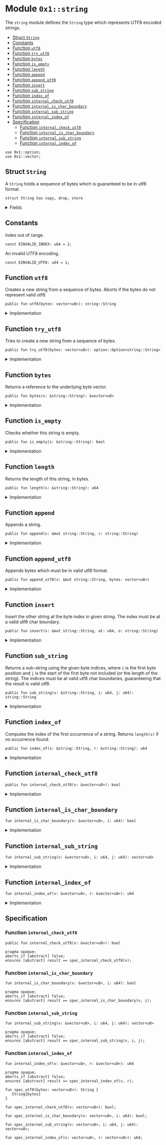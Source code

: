 
<a id="0x1_string"></a>

# Module `0x1::string`

The <code>string</code> module defines the <code>String</code> type which represents UTF8 encoded strings.


-  [Struct `String`](#0x1_string_String)
-  [Constants](#@Constants_0)
-  [Function `utf8`](#0x1_string_utf8)
-  [Function `try_utf8`](#0x1_string_try_utf8)
-  [Function `bytes`](#0x1_string_bytes)
-  [Function `is_empty`](#0x1_string_is_empty)
-  [Function `length`](#0x1_string_length)
-  [Function `append`](#0x1_string_append)
-  [Function `append_utf8`](#0x1_string_append_utf8)
-  [Function `insert`](#0x1_string_insert)
-  [Function `sub_string`](#0x1_string_sub_string)
-  [Function `index_of`](#0x1_string_index_of)
-  [Function `internal_check_utf8`](#0x1_string_internal_check_utf8)
-  [Function `internal_is_char_boundary`](#0x1_string_internal_is_char_boundary)
-  [Function `internal_sub_string`](#0x1_string_internal_sub_string)
-  [Function `internal_index_of`](#0x1_string_internal_index_of)
-  [Specification](#@Specification_1)
    -  [Function `internal_check_utf8`](#@Specification_1_internal_check_utf8)
    -  [Function `internal_is_char_boundary`](#@Specification_1_internal_is_char_boundary)
    -  [Function `internal_sub_string`](#@Specification_1_internal_sub_string)
    -  [Function `internal_index_of`](#@Specification_1_internal_index_of)


<pre><code>use 0x1::option;<br/>use 0x1::vector;<br/></code></pre>



<a id="0x1_string_String"></a>

## Struct `String`

A <code>String</code> holds a sequence of bytes which is guaranteed to be in utf8 format.


<pre><code>struct String has copy, drop, store<br/></code></pre>



<details>
<summary>Fields</summary>


<dl>
<dt>
<code>bytes: vector&lt;u8&gt;</code>
</dt>
<dd>

</dd>
</dl>


</details>

<a id="@Constants_0"></a>

## Constants


<a id="0x1_string_EINVALID_INDEX"></a>

Index out of range.


<pre><code>const EINVALID_INDEX: u64 &#61; 2;<br/></code></pre>



<a id="0x1_string_EINVALID_UTF8"></a>

An invalid UTF8 encoding.


<pre><code>const EINVALID_UTF8: u64 &#61; 1;<br/></code></pre>



<a id="0x1_string_utf8"></a>

## Function `utf8`

Creates a new string from a sequence of bytes. Aborts if the bytes do not represent valid utf8.


<pre><code>public fun utf8(bytes: vector&lt;u8&gt;): string::String<br/></code></pre>



<details>
<summary>Implementation</summary>


<pre><code>public fun utf8(bytes: vector&lt;u8&gt;): String &#123;<br/>    assert!(internal_check_utf8(&amp;bytes), EINVALID_UTF8);<br/>    String&#123;bytes&#125;<br/>&#125;<br/></code></pre>



</details>

<a id="0x1_string_try_utf8"></a>

## Function `try_utf8`

Tries to create a new string from a sequence of bytes.


<pre><code>public fun try_utf8(bytes: vector&lt;u8&gt;): option::Option&lt;string::String&gt;<br/></code></pre>



<details>
<summary>Implementation</summary>


<pre><code>public fun try_utf8(bytes: vector&lt;u8&gt;): Option&lt;String&gt; &#123;<br/>    if (internal_check_utf8(&amp;bytes)) &#123;<br/>        option::some(String&#123;bytes&#125;)<br/>    &#125; else &#123;<br/>        option::none()<br/>    &#125;<br/>&#125;<br/></code></pre>



</details>

<a id="0x1_string_bytes"></a>

## Function `bytes`

Returns a reference to the underlying byte vector.


<pre><code>public fun bytes(s: &amp;string::String): &amp;vector&lt;u8&gt;<br/></code></pre>



<details>
<summary>Implementation</summary>


<pre><code>public fun bytes(s: &amp;String): &amp;vector&lt;u8&gt; &#123;<br/>    &amp;s.bytes<br/>&#125;<br/></code></pre>



</details>

<a id="0x1_string_is_empty"></a>

## Function `is_empty`

Checks whether this string is empty.


<pre><code>public fun is_empty(s: &amp;string::String): bool<br/></code></pre>



<details>
<summary>Implementation</summary>


<pre><code>public fun is_empty(s: &amp;String): bool &#123;<br/>    vector::is_empty(&amp;s.bytes)<br/>&#125;<br/></code></pre>



</details>

<a id="0x1_string_length"></a>

## Function `length`

Returns the length of this string, in bytes.


<pre><code>public fun length(s: &amp;string::String): u64<br/></code></pre>



<details>
<summary>Implementation</summary>


<pre><code>public fun length(s: &amp;String): u64 &#123;<br/>    vector::length(&amp;s.bytes)<br/>&#125;<br/></code></pre>



</details>

<a id="0x1_string_append"></a>

## Function `append`

Appends a string.


<pre><code>public fun append(s: &amp;mut string::String, r: string::String)<br/></code></pre>



<details>
<summary>Implementation</summary>


<pre><code>public fun append(s: &amp;mut String, r: String) &#123;<br/>    vector::append(&amp;mut s.bytes, r.bytes)<br/>&#125;<br/></code></pre>



</details>

<a id="0x1_string_append_utf8"></a>

## Function `append_utf8`

Appends bytes which must be in valid utf8 format.


<pre><code>public fun append_utf8(s: &amp;mut string::String, bytes: vector&lt;u8&gt;)<br/></code></pre>



<details>
<summary>Implementation</summary>


<pre><code>public fun append_utf8(s: &amp;mut String, bytes: vector&lt;u8&gt;) &#123;<br/>    append(s, utf8(bytes))<br/>&#125;<br/></code></pre>



</details>

<a id="0x1_string_insert"></a>

## Function `insert`

Insert the other string at the byte index in given string. The index must be at a valid utf8 char
boundary.


<pre><code>public fun insert(s: &amp;mut string::String, at: u64, o: string::String)<br/></code></pre>



<details>
<summary>Implementation</summary>


<pre><code>public fun insert(s: &amp;mut String, at: u64, o: String) &#123;<br/>    let bytes &#61; &amp;s.bytes;<br/>    assert!(at &lt;&#61; vector::length(bytes) &amp;&amp; internal_is_char_boundary(bytes, at), EINVALID_INDEX);<br/>    let l &#61; length(s);<br/>    let front &#61; sub_string(s, 0, at);<br/>    let end &#61; sub_string(s, at, l);<br/>    append(&amp;mut front, o);<br/>    append(&amp;mut front, end);<br/>    &#42;s &#61; front;<br/>&#125;<br/></code></pre>



</details>

<a id="0x1_string_sub_string"></a>

## Function `sub_string`

Returns a sub-string using the given byte indices, where <code>i</code> is the first byte position and <code>j</code> is the start
of the first byte not included (or the length of the string). The indices must be at valid utf8 char boundaries,
guaranteeing that the result is valid utf8.


<pre><code>public fun sub_string(s: &amp;string::String, i: u64, j: u64): string::String<br/></code></pre>



<details>
<summary>Implementation</summary>


<pre><code>public fun sub_string(s: &amp;String, i: u64, j: u64): String &#123;<br/>    let bytes &#61; &amp;s.bytes;<br/>    let l &#61; vector::length(bytes);<br/>    assert!(<br/>        j &lt;&#61; l &amp;&amp; i &lt;&#61; j &amp;&amp; internal_is_char_boundary(bytes, i) &amp;&amp; internal_is_char_boundary(bytes, j),<br/>        EINVALID_INDEX<br/>    );<br/>    String &#123; bytes: internal_sub_string(bytes, i, j) &#125;<br/>&#125;<br/></code></pre>



</details>

<a id="0x1_string_index_of"></a>

## Function `index_of`

Computes the index of the first occurrence of a string. Returns <code>length(s)</code> if no occurrence found.


<pre><code>public fun index_of(s: &amp;string::String, r: &amp;string::String): u64<br/></code></pre>



<details>
<summary>Implementation</summary>


<pre><code>public fun index_of(s: &amp;String, r: &amp;String): u64 &#123;<br/>    internal_index_of(&amp;s.bytes, &amp;r.bytes)<br/>&#125;<br/></code></pre>



</details>

<a id="0x1_string_internal_check_utf8"></a>

## Function `internal_check_utf8`



<pre><code>public fun internal_check_utf8(v: &amp;vector&lt;u8&gt;): bool<br/></code></pre>



<details>
<summary>Implementation</summary>


<pre><code>public native fun internal_check_utf8(v: &amp;vector&lt;u8&gt;): bool;<br/></code></pre>



</details>

<a id="0x1_string_internal_is_char_boundary"></a>

## Function `internal_is_char_boundary`



<pre><code>fun internal_is_char_boundary(v: &amp;vector&lt;u8&gt;, i: u64): bool<br/></code></pre>



<details>
<summary>Implementation</summary>


<pre><code>native fun internal_is_char_boundary(v: &amp;vector&lt;u8&gt;, i: u64): bool;<br/></code></pre>



</details>

<a id="0x1_string_internal_sub_string"></a>

## Function `internal_sub_string`



<pre><code>fun internal_sub_string(v: &amp;vector&lt;u8&gt;, i: u64, j: u64): vector&lt;u8&gt;<br/></code></pre>



<details>
<summary>Implementation</summary>


<pre><code>native fun internal_sub_string(v: &amp;vector&lt;u8&gt;, i: u64, j: u64): vector&lt;u8&gt;;<br/></code></pre>



</details>

<a id="0x1_string_internal_index_of"></a>

## Function `internal_index_of`



<pre><code>fun internal_index_of(v: &amp;vector&lt;u8&gt;, r: &amp;vector&lt;u8&gt;): u64<br/></code></pre>



<details>
<summary>Implementation</summary>


<pre><code>native fun internal_index_of(v: &amp;vector&lt;u8&gt;, r: &amp;vector&lt;u8&gt;): u64;<br/></code></pre>



</details>

<a id="@Specification_1"></a>

## Specification


<a id="@Specification_1_internal_check_utf8"></a>

### Function `internal_check_utf8`


<pre><code>public fun internal_check_utf8(v: &amp;vector&lt;u8&gt;): bool<br/></code></pre>




<pre><code>pragma opaque;<br/>aborts_if [abstract] false;<br/>ensures [abstract] result &#61;&#61; spec_internal_check_utf8(v);<br/></code></pre>



<a id="@Specification_1_internal_is_char_boundary"></a>

### Function `internal_is_char_boundary`


<pre><code>fun internal_is_char_boundary(v: &amp;vector&lt;u8&gt;, i: u64): bool<br/></code></pre>




<pre><code>pragma opaque;<br/>aborts_if [abstract] false;<br/>ensures [abstract] result &#61;&#61; spec_internal_is_char_boundary(v, i);<br/></code></pre>



<a id="@Specification_1_internal_sub_string"></a>

### Function `internal_sub_string`


<pre><code>fun internal_sub_string(v: &amp;vector&lt;u8&gt;, i: u64, j: u64): vector&lt;u8&gt;<br/></code></pre>




<pre><code>pragma opaque;<br/>aborts_if [abstract] false;<br/>ensures [abstract] result &#61;&#61; spec_internal_sub_string(v, i, j);<br/></code></pre>



<a id="@Specification_1_internal_index_of"></a>

### Function `internal_index_of`


<pre><code>fun internal_index_of(v: &amp;vector&lt;u8&gt;, r: &amp;vector&lt;u8&gt;): u64<br/></code></pre>




<pre><code>pragma opaque;<br/>aborts_if [abstract] false;<br/>ensures [abstract] result &#61;&#61; spec_internal_index_of(v, r);<br/></code></pre>




<a id="0x1_string_spec_utf8"></a>


<pre><code>fun spec_utf8(bytes: vector&lt;u8&gt;): String &#123;<br/>   String&#123;bytes&#125;<br/>&#125;<br/></code></pre>




<a id="0x1_string_spec_internal_check_utf8"></a>


<pre><code>fun spec_internal_check_utf8(v: vector&lt;u8&gt;): bool;<br/><a id="0x1_string_spec_internal_is_char_boundary"></a>
fun spec_internal_is_char_boundary(v: vector&lt;u8&gt;, i: u64): bool;<br/><a id="0x1_string_spec_internal_sub_string"></a>
fun spec_internal_sub_string(v: vector&lt;u8&gt;, i: u64, j: u64): vector&lt;u8&gt;;<br/><a id="0x1_string_spec_internal_index_of"></a>
fun spec_internal_index_of(v: vector&lt;u8&gt;, r: vector&lt;u8&gt;): u64;<br/></code></pre>


[move-book]: https://aptos.dev/move/book/SUMMARY
